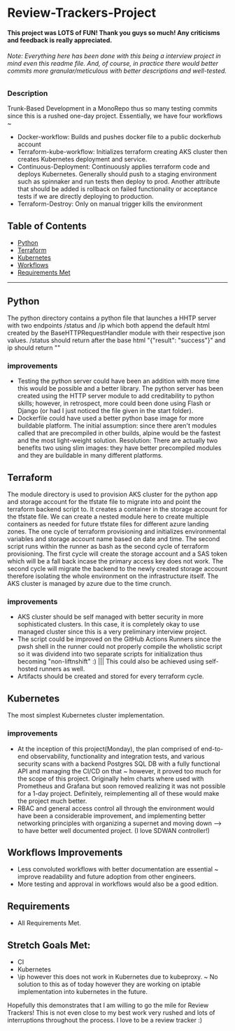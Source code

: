 # Review-Trackers-Project

#### This project was LOTS of FUN! Thank you guys so much! Any criticisms and feedback is really appreciated. 
###### Note: Everything here has been done with this being a interview project in mind even this readme file. And, of course, in practice there would better commits more granular/meticulous with better descriptions and well-tested. 

### Description
Trunk-Based Development in a MonoRepo thus so many testing commits since this is a rushed one-day project. Essentially, we have four workflows ~
- Docker-workflow: Builds and pushes docker file to a public dockerhub account
- Terraform-kube-workflow: Initializes terraform creating AKS cluster then creates Kubernetes deployment and service. 
- Continuous-Deployment: Continuously applies terraform code and deploys Kubernetes. Generally should push to a staging environment such as spinnaker and run tests then deploy to prod. Another attribute that should be added is rollback on failed functionality or acceptance tests if we are directly deploying to production.  
- Terraform-Destroy: Only on manual trigger kills the environment 




## Table of Contents

- [Python](#Python)
- [Terraform](#Terraform)
- [Kubernetes](#Kubernetes)
- [Workflows](#Workflows)
- [Requirements Met](#Requirements)

--------------

## Python

The python directory contains a python file that launches a HHTP server with two endpoints /status and /ip which both append the default html created by the BaseHTTPRequestHandler module with their respective json values. /status should return after the base html "{"result": "success"}" and ip should return "" 

### improvements
- Testing the python server could have been an addition with more time this would be possible and a better library. The python server has been created using the HTTP server module to add creditability to python skills; however, in retrospect, more could been done using Flash or Django (or had I just noticed the file given in the start folder). 
- Dockerfile could have used a better python base image for more buildable platform. The initial assumption: since there aren't modules called that are precompiled in other builds, alpine would be the fastest and the most light-weight solution. Resolution: There are actually two benefits two using slim images: they have better precompiled modules and they are buildable in many different platforms.  

## Terraform

The module directory is used to provision AKS cluster for the python app and storage account for the tfstate file to migrate into and point the terraform backend script to. It creates a container in the storage account for the tfstate file. We can create a nested module here to create multiple containers as needed for future tfstate files for different azure landing zones. The one cycle of terraform provisioning and initializes environmental variables and storage account name based on date and time. The second script runs within the runner as bash as the second cycle of terraform provisioning. The first cycle will create the storage account and a SAS token which will be a fall back incase the primary access key does not work. The second cycle will migrate the backend to the newly created storage account therefore isolating the whole environment on the infrastructure itself. The AKS cluster is managed by azure due to the time crunch. 

### improvements
- AKS cluster should be self managed with better security in more sophisticated clusters. In this case, it is completely okay to use managed cluster since this is a very preliminary interview project. 
- The script could be improved on the GitHub Actions Runners since the pwsh shell in the runner could not properly compile the wholistic script so it was dividend into two separate scripts for initialization thus becoming "non-liftnshift" :)   ||| This could also be achieved using self-hosted runners as well. 
- Artifacts should be created and stored for every terraform cycle.

## Kubernetes 
The most simplest Kubernetes cluster implementation. 

### improvements
- At the inception of this project(Monday), the plan comprised of end-to-end observability, functionality and integration tests, and various security scans with a backend Postgres SQL DB with a fully functional API and managing the CI/CD on that  ~ however, it proved too much for the scope of this project. Originally helm charts where used with Prometheus and Grafana but soon removed realizing it was not possible for a 1-day project. Definitely, reimplementing all of these would make the project much better. 
- RBAC and general access control all through the environment would have been a considerable improvement, and implementing better networking principles with organizing a supernet and moving down --> to have better well documented project. (I love SDWAN controller!) 

## Workflows Improvements
- Less convoluted workflows with better documentation are essential ~ improve readability and future adoption from other engineers. 
- More testing and approval in workflows would also be a good edition.  

## Requirements
- All Requirements Met. 

## Stretch Goals Met: 
- CI 
- Kubernetes
- \ip however this does not work in Kubernetes due to kubeproxy. ~ No solution to this as of today however they are working on iptable implementation into kubernetes in the future. 

Hopefully this demonstrates that I am willing to go the mile for Review Trackers! This is not even close to my best work very rushed and lots of interruptions throughout the process. I love to be a review tracker :)
